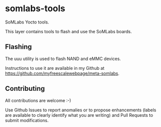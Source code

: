 somlabs-tools
==

SoMLabs Yocto tools.

This layer contains tools to flash and use the SoMLabs boards.


Flashing
--

The uuu utility is used to flash NAND and eMMC devices.

Instructions to use it are available in my Github at https://github.com/myfreescalewebpage/meta-somlabs.


Contributing
--

All contributions are welcome :-)

Use Github Issues to report anomalies or to propose enhancements (labels are available to clearly identify what you are writing) and Pull Requests to submit modifications.
